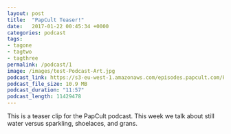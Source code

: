 ```yaml
---
layout: post
title:  "PapCult Teaser!"
date:   2017-01-22 00:45:34 +0000
categories: podcast
tags:
- tagone
- tagtwo
- tagthree
permalink: /podcast/1
image: /images/test-Podcast-Art.jpg
podcast_link: https://s3-eu-west-1.amazonaws.com/episodes.papcult.com/PapCult_0.mp3
podcast_file_size: 10.9 MB
podcast_duration: "11:57"
podcast_length: 11429478
---
```


This is a teaser clip for the PapCult podcast. This week we talk about still water versus sparkling, shoelaces, and grans. 
